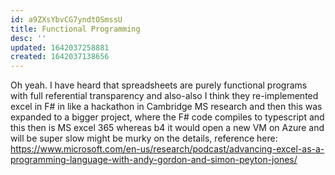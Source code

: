 ```yaml
---
id: a9ZXsYbvCG7yndtOSmssU
title: Functional Programming
desc: ''
updated: 1642037258881
created: 1642037138656
---
```




Oh yeah. I have heard that spreadsheets are purely functional programs with full referential transparency 
and also-also I think they re-implemented excel in F# in like a hackathon in Cambridge MS research
and then this was expanded to a bigger project, where the F# code compiles to typescript and this then is MS excel 365
whereas b4 it would open a new VM on Azure and will be super slow
might be murky on the details, reference here:
https://www.microsoft.com/en-us/research/podcast/advancing-excel-as-a-programming-language-with-andy-gordon-and-simon-peyton-jones/
